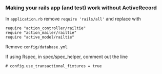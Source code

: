

### Making your rails app (and test) work without ActiveRecord

In ```application.rb``` remove ```require 'rails/all'``` and replace with 

```
require "action_controller/railtie"
require "action_mailer/railtie"
require "active_model/railtie"
```

Remove ```config/database.yml```.

If using Rspec, in spec/spec_helper, comment out the line 

```
# config.use_transactional_fixtures = true
```


